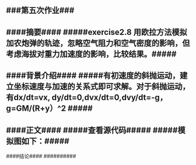 ###第五次作业###
----------
####摘要####
#####exercise2.8 用欧拉方法模拟加农炮弹的轨迹，忽略空气阻力和空气密度的影响，但考虑海拔对重力加速度的影响，比较结果。#####
----------
####背景介绍####
#####有初速度的斜抛运动，建立坐标速度与加速的关系式即可求解。对于斜抛运动，有dx/dt=vx, dy/dt=0,dvx/dt=0,dvy/dt=-g，g=GM/(R+y）^2 #####
----------
####正文####
#####查看源代码#####
#####模拟图如下：#####
----------
####结论####
########## 
